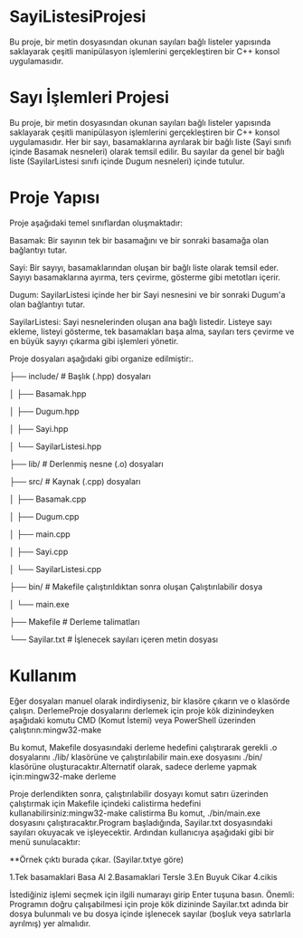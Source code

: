 # SayiListesiProjesi
Bu proje, bir metin dosyasından okunan sayıları bağlı listeler yapısında saklayarak çeşitli manipülasyon işlemlerini gerçekleştiren bir C++ konsol uygulamasıdır.


# Sayı İşlemleri Projesi
Bu proje, bir metin dosyasından okunan sayıları bağlı listeler yapısında saklayarak çeşitli manipülasyon işlemlerini gerçekleştiren bir C++ konsol uygulamasıdır. Her bir sayı, basamaklarına ayrılarak bir bağlı liste (Sayi sınıfı içinde Basamak nesneleri) olarak temsil edilir. Bu sayılar da genel bir bağlı liste (SayilarListesi sınıfı içinde Dugum nesneleri) içinde tutulur.
# Proje Yapısı
Proje aşağıdaki temel sınıflardan oluşmaktadır:

Basamak: Bir sayının tek bir basamağını ve bir sonraki basamağa olan bağlantıyı tutar.

Sayi: Bir sayıyı, basamaklarından oluşan bir bağlı liste olarak temsil eder. Sayıyı basamaklarına ayırma, ters çevirme, gösterme gibi metotları içerir.

Dugum: SayilarListesi içinde her bir Sayi nesnesini ve bir sonraki Dugum'a olan bağlantıyı tutar.

SayilarListesi: Sayi nesnelerinden oluşan ana bağlı listedir. Listeye sayı ekleme, listeyi gösterme, tek basamakları başa alma, sayıları ters çevirme ve en büyük sayıyı çıkarma gibi işlemleri yönetir.

Proje dosyaları aşağıdaki gibi organize edilmiştir:.

├── include/        # Başlık (.hpp) dosyaları

│   ├── Basamak.hpp

│   ├── Dugum.hpp

│   ├── Sayi.hpp

│   └── SayilarListesi.hpp

├── lib/            # Derlenmiş nesne (.o) dosyaları

├── src/            # Kaynak (.cpp) dosyaları

│   ├── Basamak.cpp

│   ├── Dugum.cpp

│   ├── main.cpp

│   ├── Sayi.cpp

│   └── SayilarListesi.cpp

├── bin/            # Makefile çalıştırıldıktan sonra oluşan Çalıştırılabilir dosya

│   └── main.exe

├── Makefile        # Derleme talimatları

└── Sayilar.txt     # İşlenecek sayıları içeren metin dosyası

# Kullanım 
Eğer dosyaları manuel olarak indirdiyseniz, bir klasöre çıkarın ve o klasörde çalışın. DerlemeProje dosyalarını derlemek için proje kök dizinindeyken aşağıdaki komutu CMD (Komut İstemi) veya PowerShell üzerinden çalıştırın:mingw32-make

Bu komut, Makefile dosyasındaki derleme hedefini çalıştırarak gerekli .o dosyalarını ./lib/ klasörüne ve çalıştırılabilir main.exe dosyasını ./bin/ klasörüne oluşturacaktır.Alternatif olarak, sadece derleme yapmak için:mingw32-make derleme

Proje derlendikten sonra, çalıştırılabilir dosyayı komut satırı üzerinden çalıştırmak için Makefile içindeki calistirma hedefini kullanabilirsiniz:mingw32-make calistirma
Bu komut, ./bin/main.exe dosyasını çalıştıracaktır.Program başladığında, Sayilar.txt dosyasındaki sayıları okuyacak ve işleyecektir. Ardından kullanıcıya aşağıdaki gibi bir menü sunulacaktır:

**Örnek çıktı burada çıkar. (Sayilar.txtye göre)

1.Tek basamaklari Basa Al
2.Basamaklari Tersle
3.En Buyuk Cikar
4.cikis

İstediğiniz işlemi seçmek için ilgili numarayı girip Enter tuşuna basın.
Önemli: Programın doğru çalışabilmesi için proje kök dizininde Sayilar.txt adında bir dosya bulunmalı ve bu dosya içinde işlenecek sayılar (boşluk veya satırlarla ayrılmış) yer almalıdır.
